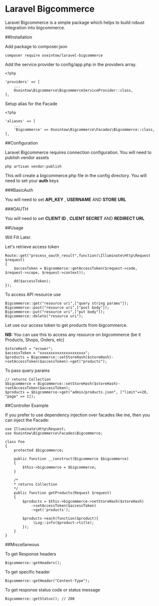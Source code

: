 # Laravel Bigcommerce

Laravel Bigcommerce is a simple package which helps to build robust integration into bigcommerce.

##Installation

Add package to composer.json

    composer require oseintow/laravel-bigcommerce

Add the service provider to config/app.php in the providers array.

```php5
<?php

'providers' => [
    ...
    Oseintow\Bigcommerce\BigcommerceServiceProvider::class,
],
```

Setup alias for the Facade

```php5
<?php

'aliases' => [
    ...
    'Bigcommerce' => Oseintow\Bigcommerce\Facades\Bigcommerce::class,
],
```

##Configuration

Laravel Bigcommerce requires connection configuration. You will need to publish vendor assets

    php artisan vendor:publish

This will create a bigcommerce.php file in the config directory. You will need to set your **auth** keys

###BasicAuth

You will need to set **API_KEY** , **USERNAME** AND **STORE URL**

###OAUTH

You will need to set **CLIENT ID** , **CLIENT SECRET** AND **REDIRECT URL**

##Usage

Will Fill Later.

Let's retrieve access token

```php5
Route::get("process_oauth_result",function(\Illuminate\Http\Request $request)
{
    $accesToken = Bigcommerce::getAccessToken($request->code, $request->scope, $request->context));

    dd($accessToken);
});
```

To access API resource use

```php5
Bigcommerce::get("resource uri",["query string params"]);
Bigcommerce::post("resource uri",["post body"]);
Bigcommerce::put("resource uri",["put body"]);
Bigcommerce::delete("resource uri");
```

Let use our access token to get products from bigcommerce.

**NB:** You can use this to access any resource on bigcommerce (be it Products, Shops, Orders, etc)

```php5
$storeHash = "ecswer";
$accessToken = "xxxxxxxxxxxxxxxxxxxxx";
$products = Bigcommerce::setStoreHash($storeHash)->setAccessToken($accessToken)->get("products");
```

To pass query params

```php5
// returns Collection
$bigcommerce = Bigcommerce::setStoreHash($storeHash)->setAccessToken($accessToken);
$products = $bigcommerce->get("admin/products.json", ["limit"=>20, "page" => 1]);
```

##Controller Example

If you prefer to use dependency injection over facades like me, then you can inject the Facade:

```php5
use Illuminate\Http\Request;
use Oseintow\Bigcommerce\Facades\Bigcommerce;

class Foo
{
    protected $bigcommerce;

    public function __construct(Bigcommerce $bigcommerce)
    {
        $this->bigcommerce = $bigcommerce;
    }

    /*
    * returns Collection
    */
    public function getProducts(Request $request)
    {
        $products = $this->bigcommerce->setStoreHash($storeHash)
            ->setAccessToken($accessToken)
            ->get('products');

        $products->each(function($product){
             \Log::info($product->title);
        });
    }
}
```

##Miscellaneous

To get Response headers

```php5
Bigcommerce::getHeaders();
```

To get specific header
```php5
Bigcommerce::getHeader("Content-Type");
```

To get response status code or status message
```php5
Bigcommerce::getStatus(); // 200
```














